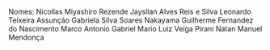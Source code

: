 Nomes:
Nicollas Miyashiro Rezende
Jaysllan Alves Reis e Silva
Leonardo Teixeira Assunção
Gabriela Silva Soares Nakayama
Guilherme Fernandez do Nascimento
Marco Antonio Gabriel
Mario Luiz Veiga Pirani
Natan Manuel Mendonça